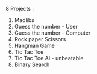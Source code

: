 8 Projects :
1. Madlibs
2. Guess the number - User
3. Guess the number - Computer
4. Rock paper Scissors
5. Hangman Game
6. Tic Tac Toe
7. Tic Tac Toe AI - unbeatable
8. Binary Search
